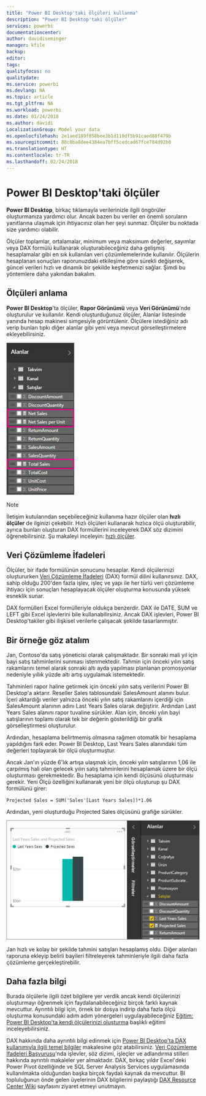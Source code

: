 ```yaml
---
title: "Power BI Desktop'taki ölçüleri kullanma"
description: "Power BI Desktop'taki ölçüler"
services: powerbi
documentationcenter: 
author: davidiseminger
manager: kfile
backup: 
editor: 
tags: 
qualityfocus: no
qualitydate: 
ms.service: powerbi
ms.devlang: NA
ms.topic: article
ms.tgt_pltfrm: NA
ms.workload: powerbi
ms.date: 01/24/2018
ms.author: davidi
LocalizationGroup: Model your data
ms.openlocfilehash: 2e1aed189f858bee3b1d110df5b91caed88f479b
ms.sourcegitcommit: 88c8ba8dee4384ea7bff5cedcad67fce784d92b0
ms.translationtype: HT
ms.contentlocale: tr-TR
ms.lasthandoff: 02/24/2018
---
```

# <a name="measures-in-power-bi-desktop"></a>Power BI Desktop'taki ölçüler
**Power BI Desktop**, birkaç tıklamayla verilerinizle ilgili öngörüler oluşturmanıza yardımcı olur. Ancak bazen bu veriler en önemli soruların yanıtlarına ulaşmak için ihtiyacınız olan her şeyi sunmaz. Ölçüler bu noktada size yardımcı olabilir.

Ölçüler toplamlar, ortalamalar, minimum veya maksimum değerler, sayımlar veya DAX formülü kullanarak oluşturabileceğiniz daha gelişmiş hesaplamalar gibi en sık kullanılan veri çözümlemelerinde kullanılır. Ölçülerin hesaplanan sonuçları raporunuzdaki etkileşime göre sürekli değişerek, güncel verileri hızlı ve dinamik bir şekilde keşfetmenizi sağlar. Şimdi bu yöntemlere daha yakından bakalım.

## <a name="understanding-measures"></a>Ölçüleri anlama
**Power BI Desktop**'ta ölçüler, **Rapor Görünümü** veya **Veri Görünümü**'nde oluşturulur ve kullanılır. Kendi oluşturduğunuz ölçüler, Alanlar listesinde yanında hesap makinesi simgesiyle görüntülenir. Ölçülere istediğiniz adı verip bunları tıpkı diğer alanlar gibi yeni veya mevcut görselleştirmelere ekleyebilirsiniz.

![](media/desktop-measures/measuresinpbid_measinfieldlist.png)

> [!NOTE]
> İletişim kutularından seçebileceğiniz kullanıma hazır ölçüler olan **hızlı ölçüler** de ilginizi çekebilir. Hızlı ölçüleri kullanarak hızlıca ölçü oluşturabilir, ayrıca bunları oluşturan DAX formüllerini inceleyerek DAX söz dizimini öğrenebilirsiniz. Şu makaleyi inceleyin: [hızlı ölçüler](desktop-quick-measures.md).
> 
> 

## <a name="data-analysis-expressions"></a>Veri Çözümleme İfadeleri
Ölçüler, bir ifade formülünün sonucunu hesaplar. Kendi ölçülerinizi oluştururken [Veri Çözümleme İfadeleri](https://msdn.microsoft.com/library/gg413422.aspx) (DAX) formül dilini kullanırsınız. DAX, sahip olduğu 200'den fazla işlev, işleç ve yapı ile her türlü veri çözümleme ihtiyacı için sonuçları hesaplayacak ölçüler oluşturma konusunda yüksek esneklik sunar.

DAX formülleri Excel formülleriyle oldukça benzerdir. DAX ile DATE, SUM ve LEFT gibi Excel işlevlerini bile kullanabilirsiniz. Ancak DAX işlevleri, Power BI Desktop'takiler gibi ilişkisel verilerle çalışacak şekilde tasarlanmıştır.

## <a name="lets-look-at-an-example"></a>Bir örneğe göz atalım
Jan, Contoso'da satış yöneticisi olarak çalışmaktadır. Bir sonraki mali yıl için bayi satış tahminlerini sunması istenmektedir. Tahmin için önceki yılın satış rakamlarını temel alarak sonraki altı ayda yapılması planlanan promosyonlar nedeniyle yıllık yüzde altı artış uygulamak istemektedir.

Tahminleri rapor haline getirmek için önceki yılın satış verilerini Power BI Desktop'a aktarır. Reseller Sales tablosundaki SalesAmount alanını bulur. İçeri aktardığı veriler yalnızca önceki yılın satış rakamlarını içerdiği için SalesAmount alanının adını Last Years Sales olarak değiştirir. Ardından Last Years Sales alanını rapor tuvaline sürükler. Alan için, önceki yılın bayi satışlarının toplamı olarak tek bir değerin gösterildiği bir grafik görselleştirmesi oluşturulur.

Ardından, hesaplama belirtmemiş olmasına rağmen otomatik bir hesaplama yapıldığını fark eder. Power BI Desktop, Last Years Sales alanındaki tüm değerleri toplayarak bir ölçü oluşturmuştur.

Ancak Jan'ın yüzde 6'lık artışa ulaşmak için, önceki yılın satışlarının 1,06 ile çarpılmış hali olan gelecek yılın satış tahminlerini hesaplamak üzere bir ölçü oluşturması gerekmektedir. Bu hesaplama için kendi ölçüsünü oluşturması gerekir. Yeni Ölçü özelliğini kullanarak yeni bir ölçü oluşturup şu DAX formülünü girer:

    Projected Sales = SUM('Sales'[Last Years Sales])*1.06

Ardından, yeni oluşturduğu Projected Sales ölçüsünü grafiğe sürükler.

![](media/desktop-measures/measuresinpbid_lastyearsales.png)

Jan hızlı ve kolay bir şekilde tahmini satışları hesaplamış oldu. Diğer alanları raporuna ekleyip belirli bayileri filtreleyerek tahminleriyle ilgili daha fazla çözümleme gerçekleştirebilir.

## <a name="learn-more"></a>Daha fazla bilgi
Burada ölçülerle ilgili özet bilgilere yer verdik ancak kendi ölçülerinizi oluşturmayı öğrenmek için faydalanabileceğiniz birçok farklı kaynak mevcuttur. Ayrıntılı bilgi için, örnek bir dosya indirip daha fazla ölçü oluşturma konusundaki adım adım yönergeleri uygulayabileceğiniz [Eğitim: Power BI Desktop'ta kendi ölçülerinizi oluşturma](desktop-tutorial-create-measures.md) başlıklı eğitimi inceleyebilirsiniz.  

DAX hakkında daha ayrıntılı bilgi edinmek için [Power BI Desktop'ta DAX kullanımıyla ilgili temel bilgiler](desktop-quickstart-learn-dax-basics.md) makalesine göz atabilirsiniz. [Veri Çözümleme İfadeleri Başvurusu](https://msdn.microsoft.com/library/gg413422.aspx)'nda işlevler, söz dizimi, işleçler ve adlandırma stilleri hakkında ayrıntılı makaleler yer almaktadır. DAX, birkaç yıldır Excel'deki Power Pivot özelliğinde ve SQL Server Analysis Services uygulamasında kullanılmakta olduğundan başka birçok faydalı kaynak da mevcuttur. BI topluluğunun önde gelen üyelerinin DAX bilgilerini paylaştığı [DAX Resource Center Wiki](http://social.technet.microsoft.com/wiki/contents/articles/1088.dax-resource-center.aspx) sayfasını ziyaret etmeyi unutmayın.



